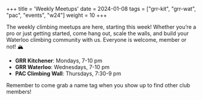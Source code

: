 +++
title = 'Weekly Meetups'
date = 2024-01-08
tags = ["grr-kit", "grr-wat", "pac", "events", "w24"]
weight = 10
+++

The weekly climbing meetups are here, starting this week! Whether you’re a pro or just getting started, come hang out, scale the walls, and build your Waterloo climbing community with us. Everyone is welcome, member or not! 🏔️

- **GRR Kitchener**: Mondays, 7-10 pm
- **GRR Waterloo**: Wednesdays, 7-10 pm
- **PAC Climbing Wall**: Thursdays, 7:30-9 pm

Remember to come grab a name tag when you show up to find other club members!
